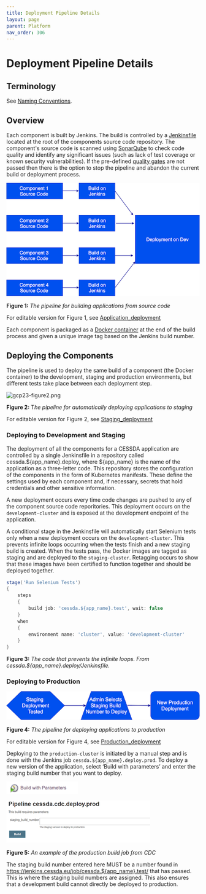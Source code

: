 ```yaml
---
title: Deployment Pipeline Details
layout: page
parent: Platform
nav_order: 306
---
```


# Deployment Pipeline Details

## Terminology

See [Naming Conventions](NamingConventions.md).

## Overview

Each component is built by Jenkins. The build is controlled by a [Jenkinsfile](https://jenkins.io/doc/book/pipeline/getting-started/#defining-a-pipeline-in-scm) located at the root of the components source code repository. The component's source code is scanned using [SonarQube](https://www.sonarqube.org/) to check code quality and identify any significant issues (such as lack of test coverage or known security vulnerabilities). If the pre-defined [quality gates](https://docs.sonarqube.org/latest/user-guide/quality-gates/) are not passed then there is the option to stop the pipeline and abandon the current build or deployment process.

![gcp23-figure1](images/gcp23-figure1.png)

**Figure 1:** *The pipeline for building applications from source code*

For editable version for Figure 1, see [Application_deployment](https://drive.google.com/open?id=146w3yiVMzW2DlqdzkZ8ahxVf5_Mc2aXY) 

Each component is packaged as a [Docker container](https://www.docker.com/resources/what-container) at the end of the build process and given a unique image tag based on the Jenkins build number.

## Deploying the Components

The pipeline is used to deploy the same build of a component (the Docker container) to the development, staging and production environments, but different tests take place between each deployment step.

![gcp23-figure2.png](https://bitbucket.org/repo/gkLr8oL/images/1677085748-gcp23-figure2.png)

**Figure 2:** T*he pipeline for automatically deploying applications to staging*

For editable version for Figure 2, see [Staging_deployment](https://drive.google.com/open?id=1GCJkf9bEMWY311DDXh3AdVJq5gye_O1e) 

### Deploying to Development and Staging

The deployment of all the components for a CESSDA application are controlled by a single Jenkinsfile in a repository called cessda.${app_name}.deploy, where ${app_name} is the name of the application as a three-letter code. This repository stores the configuration of the components in the form of Kubernetes manifests. These define the settings used by each component and, if necessary, secrets that hold credentials and other sensitive information.

A new deployment occurs every time code changes are pushed to any of the component source code reporitories. This deployment occurs on the `development-cluster` and is exposed at the development endpoint of the application.

A conditional stage in the Jenkinsfile will automatically start Selenium tests only when a new deployment occurs on the `development-cluster`. This prevents infinite loops occurring when the tests finish and a new staging build is created. When the tests pass, the Docker images are tagged as staging and are deployed to the `staging-cluster`. Retagging occurs to show that these images have been certified to function together and should be deployed together.

```groovy
stage('Run Selenium Tests')
{
    steps
    {
        build job: 'cessda.${app_name}.test', wait: false
    }
    when
    {
        environment name: 'cluster', value: 'development-cluster'
    }
}
```

**Figure 3:** *The code that prevents the infinite loops. From cessda.${app_name}.deploy/Jenkinsfile.*

### Deploying to Production

![gcp23-figure4](images/gcp23-figure4.png)

**Figure 4:** *The pipeline for deploying applications to production*

For editable version for Figure 4, see [Production_deployment](https://drive.google.com/open?id=1auEaV6A0oSb3HahSiyL-rnDp7ViGgFV-)

Deploying to the `production-cluster` is initiated by a manual step and is done with the Jenkins job `cessda.${app_name}.deploy.prod`. To deploy a new version of the application, select ‘Build with parameters’ and enter the staging build number that you want to deploy.

![gcp23-figure5-part1](images/gcp23-figure5-part1.png)

![gcp23-figure5-part2](images/gcp23-figure5-part2.png)

**Figure 5:** *An example of the production build job from CDC*

The staging build number entered here MUST be a number found in <https://jenkins.cessda.eu/job/cessda.${app_name}.test/> that has passed. This is where the staging build numbers are assigned. This also ensures that a development build cannot directly be deployed to production.
